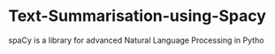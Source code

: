 # Text-Summarisation-using-Spacy

spaCy is a library for advanced Natural Language Processing in Pytho
